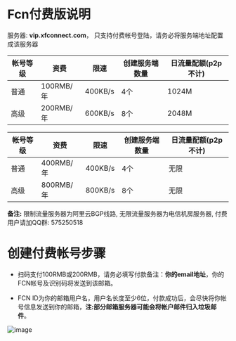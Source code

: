 
# Fcn付费版说明

服务器: **vip.xfconnect.com**， 只支持付费帐号登陆，请务必将服务端地址配置成该服务器

|帐号等级|资费|限速|创建服务端数量|日流量配额(p2p不计)
|-------|----|---|--------|-----
|普通|100RMB/年|400KB/s|4个|1024M
|高级|200RMB/年|600KB/s|8个|2048M

|帐号等级|资费|限速|创建服务端数量|日流量配额(p2p不计)
|-------|----|---|-----|----
|普通|400RMB/年|400KB/s|4个|无限
|高级|800RMB/年|800KB/s|8个|无限

**备注:** 限制流量服务器为阿里云BGP线路, 无限流量服务器为电信机房服务器, 付费用户请加QQ群: 575250518

# 创建付费帐号步骤

* 扫码支付100RMB或200RMB，请务必填写付款备注：**你的email地址**，你的FCN帐号及识别码将发送到该邮箱。

* FCN ID为你的邮箱用户名，用户名长度至少6位，付款成功后，会尽快将你帐号信息发送到你的邮箱，**注:部分邮箱服务器可能会将帐户邮件归入垃圾邮件**。

![image](https://github.com/boywhp/fcn/blob/master/vip/fcn_pay.png)
